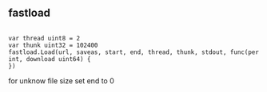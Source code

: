## fastload


```

var thread uint8 = 2
var thunk uint32 = 102400
fastload.Load(url, saveas, start, end, thread, thunk, stdout, func(per int, download uint64) {
})
```

for unknow file size set end to 0
